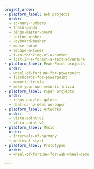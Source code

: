```yaml
---
project_order:
- platform_label: Web projects
  order:
  - so-many-numbers
  - trash-panda
  - bingo-master-board
  - button-masher
  - keyboard-masher
  - mouse-swipe
  - escape-a-tower
  - i-am-thinking-of-a-number
  - lost-in-a-forest-a-text-adventure
- platform_label: PowerPoint projects
  order:
  - wheel-of-fortune-for-powerpoint
  - flashcards-for-powerpoint
  - memoric-trivia
  - make-your-own-memoric-trivia
- platform_label: Paper projects
  order:
  - rebus-puzzles-galore
  - deal-or-no-deal-on-paper
- platform_label: Artworks
  order:
  - vista-point-v1
  - vista-point-v2
- platform_label: Music
  order:
  - intervals-of-harmony
  - medieval-start
- platform_label: Prototypes
  order:
  - wheel-of-fortune-for-web-wheel-demo

---
```

